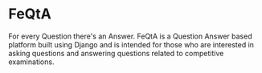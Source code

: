 # FeQtA
For every Question there's an Answer.
FeQtA is a Question Answer based platform built using Django and is intended for those who are interested in asking questions and answering questions related to competitive examinations.
